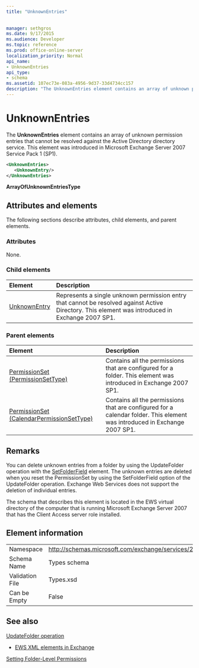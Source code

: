 ```yaml
---
title: "UnknownEntries"
 
 
manager: sethgros
ms.date: 9/17/2015
ms.audience: Developer
ms.topic: reference
ms.prod: office-online-server
localization_priority: Normal
api_name:
- UnknownEntries
api_type:
- schema
ms.assetid: 107ec73e-083a-4956-9d37-33d4734cc157
description: "The UnknownEntries element contains an array of unknown permission entries that cannot be resolved against the Active Directory directory service. This element was introduced in Microsoft Exchange Server 2007 Service Pack 1 (SP1)."
---
```


# UnknownEntries

The **UnknownEntries** element contains an array of unknown permission entries that cannot be resolved against the Active Directory directory service. This element was introduced in Microsoft Exchange Server 2007 Service Pack 1 (SP1). 
  
```xml
<UnknownEntries>
   <UnknownEntry/>
</UnknownEntries>
```

 **ArrayOfUnknownEntriesType**
## Attributes and elements

The following sections describe attributes, child elements, and parent elements.
  
### Attributes

None.
  
### Child elements

|**Element**|**Description**|
|:-----|:-----|
|[UnknownEntry](unknownentry.md) <br/> |Represents a single unknown permission entry that cannot be resolved against Active Directory. This element was introduced in Exchange 2007 SP1.  <br/> |
   
### Parent elements

|**Element**|**Description**|
|:-----|:-----|
|[PermissionSet (PermissionSetType)](permissionset-permissionsettype.md) <br/> |Contains all the permissions that are configured for a folder. This element was introduced in Exchange 2007 SP1.  <br/> |
|[PermissionSet (CalendarPermissionSetType)](permissionset-calendarpermissionsettype.md) <br/> |Contains all the permissions that are configured for a calendar folder. This element was introduced in Exchange 2007 SP1.  <br/> |
   
## Remarks

You can delete unknown entries from a folder by using the UpdateFolder operation with the [SetFolderField](setfolderfield.md) element. The unknown entries are deleted when you reset the PermissionSet by using the SetFolderField option of the UpdateFolder operation. Exchange Web Services does not support the deletion of individual entries. 
  
The schema that describes this element is located in the EWS virtual directory of the computer that is running Microsoft Exchange Server 2007 that has the Client Access server role installed.
  
## Element information

|||
|:-----|:-----|
|Namespace  <br/> |http://schemas.microsoft.com/exchange/services/2006/types  <br/> |
|Schema Name  <br/> |Types schema  <br/> |
|Validation File  <br/> |Types.xsd  <br/> |
|Can be Empty  <br/> |False  <br/> |
   
## See also



[UpdateFolder operation](updatefolder-operation.md)


- [EWS XML elements in Exchange](ews-xml-elements-in-exchange.md)


[Setting Folder-Level Permissions](http://msdn.microsoft.com/library/c7530e86-5112-401c-b10a-9c054ae59f07%28Office.15%29.aspx)

